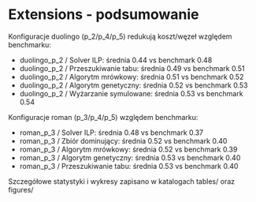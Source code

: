 # Extensions - podsumowanie

Konfiguracje duolingo (p_2/p_4/p_5) redukują koszt/węzeł względem benchmarku:
- duolingo_p_2 / Solver ILP: średnia 0.44 vs benchmark 0.48
- duolingo_p_2 / Przeszukiwanie tabu: średnia 0.49 vs benchmark 0.51
- duolingo_p_2 / Algorytm mrówkowy: średnia 0.51 vs benchmark 0.52
- duolingo_p_2 / Algorytm genetyczny: średnia 0.52 vs benchmark 0.53
- duolingo_p_2 / Wyżarzanie symulowane: średnia 0.53 vs benchmark 0.54

Konfiguracje roman (p_3/p_4/p_5) względem benchmarku:
- roman_p_3 / Solver ILP: średnia 0.48 vs benchmark 0.37
- roman_p_3 / Zbiór dominujący: średnia 0.52 vs benchmark 0.40
- roman_p_3 / Algorytm mrówkowy: średnia 0.52 vs benchmark 0.39
- roman_p_3 / Algorytm genetyczny: średnia 0.53 vs benchmark 0.40
- roman_p_3 / Przeszukiwanie tabu: średnia 0.53 vs benchmark 0.40

Szczegółowe statystyki i wykresy zapisano w katalogach tables/ oraz figures/